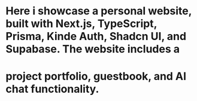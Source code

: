 # Here i showcase a personal website, built with Next.js, TypeScript, Prisma, Kinde Auth, Shadcn UI, and Supabase. The website includes a
# project portfolio, guestbook, and AI chat functionality.
